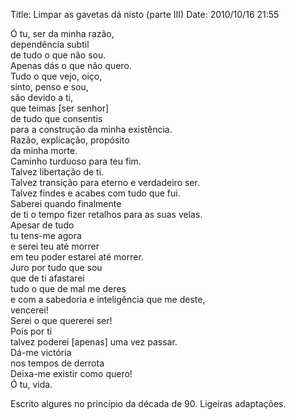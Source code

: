 Title: Limpar as gavetas dá nisto (parte III)
Date: 2010/10/16 21:55

Ó tu, ser da minha razão,<br>
dependência subtil<br>
de tudo o que não sou.<br>
Apenas dás o que não quero.<br>
Tudo o que vejo, oiço,<br>
sinto, penso e sou,<br>
são devido a ti,<br>
que teimas [ser senhor]<br>
de tudo que consentis<br>
para a construção da minha existência.<br>
Razão, explicação, propósito<br>
da minha morte.<br>
Caminho turduoso para teu fim.<br>
Talvez libertação de ti.<br>
Talvez transição para eterno e verdadeiro ser.<br>
Talvez findes e acabes com tudo que fui.<br>
Saberei quando finalmente<br>
de ti o tempo fizer retalhos para as suas velas.<br>
Apesar de tudo<br>
tu tens-me agora<br>
e serei teu até morrer<br>
em teu poder estarei até morrer.<br>
Juro por tudo que sou<br>
que de ti afastarei<br>
tudo o que de mal me deres<br>
e com a sabedoria e inteligência que me deste,<br>
vencerei!<br>
Serei o que quererei ser!<br>
Pois por ti<br>
talvez poderei [apenas] uma vez passar.<br>
Dá-me victória<br>
nos tempos de derrota<br>
Deixa-me existir como quero!<br>
Ó tu, vida.<br>

Escrito algures no princípio da década de 90. Ligeiras adaptações.